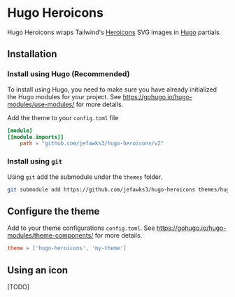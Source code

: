 # Hugo Heroicons

Hugo Heroicons wraps Tailwind's [Heroicons](https://www.heroicons.com) SVG images in [Hugo](https://gohugo.io) partials.

## Installation

### Install using Hugo (Recommended)

To install using Hugo, you need to make sure you have already initialized the Hugo modules for your project.
See https://gohugo.io/hugo-modules/use-modules/ for more details.

Add the theme to your `config.toml` file

```toml
[module]
[[module.imports]]
    path = "github.com/jefawks3/hugo-heroicons/v2"
```

### Install using `git`

Using `git` add the submodule under the `themes` folder.

```bash
git submodule add https://github.com/jefawks3/hugo-heroicons themes/hugo-heroicons
```

## Configure the theme

Add to your theme configurations `config.toml`. See https://gohugo.io/hugo-modules/theme-components/ for more details.

```toml
theme = ['hugo-heroicons', 'my-theme']
```

## Using an icon

[TODO]

